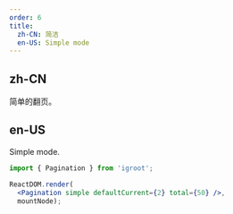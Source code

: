 ```yaml
---
order: 6
title:
  zh-CN: 简洁
  en-US: Simple mode
---
```


## zh-CN

简单的翻页。

## en-US

Simple mode.

````jsx
import { Pagination } from 'igroot';

ReactDOM.render(
  <Pagination simple defaultCurrent={2} total={50} />,
  mountNode);
````
